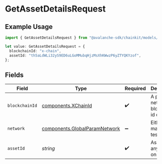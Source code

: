 # GetAssetDetailsRequest

## Example Usage

```typescript
import { GetAssetDetailsRequest } from "@avalanche-sdk/chainkit/models/operations";

let value: GetAssetDetailsRequest = {
  blockchainId: "x-chain",
  assetId: "th5aLdWLi32yS9ED6uLGoMMubqHjzMsXhKWwzP6yZTYQKYzof",
};
```

## Fields

| Field                                                                          | Type                                                                           | Required                                                                       | Description                                                                    | Example                                                                        |
| ------------------------------------------------------------------------------ | ------------------------------------------------------------------------------ | ------------------------------------------------------------------------------ | ------------------------------------------------------------------------------ | ------------------------------------------------------------------------------ |
| `blockchainId`                                                                 | [components.XChainId](../../models/components/xchainid.md)                     | :heavy_check_mark:                                                             | A primary network blockchain id or alias.                                      | x-chain                                                                        |
| `network`                                                                      | [components.GlobalParamNetwork](../../models/components/globalparamnetwork.md) | :heavy_minus_sign:                                                             | Either mainnet or testnet/fuji.                                                | mainnet                                                                        |
| `assetId`                                                                      | *string*                                                                       | :heavy_check_mark:                                                             | Asset ID for any asset on X-Chain                                              | th5aLdWLi32yS9ED6uLGoMMubqHjzMsXhKWwzP6yZTYQKYzof                              |